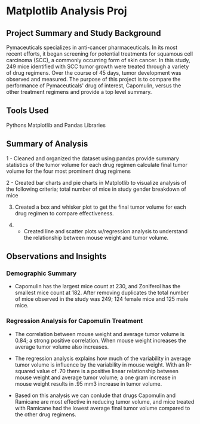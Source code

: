 # Matplotlib Analysis Proj

## Project Summary and Study Background
Pymaceuticals specializes in anti-cancer pharmaceuticals. In its most recent efforts, it began screening for potential treatments for squamous cell carcinoma (SCC), a commonly occurring form of skin cancer. In this study, 249 mice identified with SCC tumor growth were treated through a variety of drug regimens. Over the course of 45 days, tumor development was observed and measured. The purpose of this project is to compare the performance of Pymaceuticals' drug of interest, Capomulin, versus the other treatment regimens and provide a top level summary.

## Tools Used
Pythons Matplotlib and Pandas Libraries

## Summary of Analysis
1 - Cleaned and organized the dataset using pandas
provide summary statistics of the tumor volume for each drug regimen
calculate final tumor volume for the four most prominent drug regimens

2 - Created bar charts and pie charts in Matplotlib to visualize analysis of the following criteria;
total number of mice in study
gender breakdown of mice

3. Created a box and whisker plot to get the final tumor volume for each drug regimen to compare effectiveness. 

4. - Created line and scatter plots w/regression analysis to understand the relationship between mouse weight and tumor volume. 


## Observations and Insights

### Demographic Summary
- Capomulin has the largest mice count at 230, and Zoniferol has the smallest mice count at 182. After removing duplicates the total number of mice observed in the study was 249; 124 female mice and 125 male mice.

### Regression Analysis for Capomulin Treatment
- The correlation between mouse weight and average tumor volume is 0.84; a strong positive correlation. When mouse weight increases the average tumor volume also increases.

- The regression analysis explains how much of the variability in average tumor volume is influence by the variability in mouse weight. With an R-squared value of .70 there is a positive linear relationship between mouse weight and average tumor volume; a one gram increase in mouse weight results in .95 mm3 increase in tumor volume. 

- Based on this analysis we can conlude that drugs Capomulin and Ramicane are most effective in reducing tumor volume, and mice treated with Ramicane had the lowest average final tumor volume compared to the other drug regimens. 
